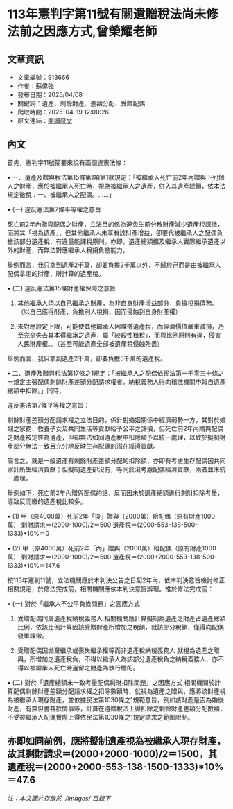 # 113年憲判字第11號有關遺贈稅法尚未修法前之因應方式,曾榮耀老師

## 文章資訊
- 文章編號：913666
- 作者：蘇偉強
- 發布日期：2025/04/08
- 關鍵詞：遺產、剩餘財產、差額分配、受贈配偶
- 爬取時間：2025-04-19 12:00:26
- 原文連結：[閱讀原文](https://real-estate.get.com.tw/Columns/detail.aspx?no=913666)

## 內文
首先，憲判字11號簡要來說有兩個違憲法條：

• 一、遺產及贈與稅法第15條第1項第1款規定：「被繼承人死亡前2年內贈與下列個人之財產，應於被繼承人死亡時，視為被繼承人之遺產，併入其遺產總額，依本法規定徵稅：一、被繼承人之配偶。……」

• (一) 違反憲法第7條平等權之意旨

死亡前2年內贈與配偶之財產，立法目的係為避免生前分散財產減少遺產稅課徵，而將其「視為遺產」，但其他繼承人未享有該財產增益，卻要代被繼承人之配偶負擔該部分遺產稅，有違量能課稅原則。亦即，遺產總額擴及繼承人實際繼承遺產以外的財產，而無法對應繼承人稅捐負擔能力。

舉例而言，我只拿到遺產2千萬，卻要負擔2千萬以外，不歸於己而是由被繼承人配偶拿走的財產，所計算的遺產稅。

• (二) 違反憲法第15條財產權保障之意旨

1. 其他繼承人須以自己繼承之財產，為非自身財產增益部分，負擔稅捐債務。（以自己應得財產，負擔別人稅捐，因而侵蝕到自身財產權）

2. 未對應設定上限，可能使其他繼承人因課徵遺產稅，而經濟價值嚴重減損，乃至完全失去其本得繼承之遺產，屬「絞殺性租稅」，而與比例原則有違，侵害人民財產權。。（甚至可能遺產全部被遺產稅侵蝕殆盡）

舉例而言，我只拿到遺產2千萬，卻要負擔5千萬的遺產稅。

• 二、遺產及贈與稅法第17條之1規定：「被繼承人之配偶依民法第一千零三十條之一規定主張配偶剩餘財產差額分配請求權者，納稅義務人得向稽徵機關申報自遺產總額中扣除。」同時，

違反憲法第7條平等權之意旨：

剩餘財產差額分配請求權之立法目的，係針對婚姻關係中經濟弱勢一方，其對於婚姻之家務、教養子女及共同生活等貢獻給予公平之評價，但死亡前2年內贈與配偶之財產被定性為遺產，但卻無法如同遺產稅中扣除額予以統一處理，以致於擬制財產部分無法一致且充分地反映生存配偶的潛在經濟貢獻。

簡言之，就是一般遺產有剩餘財產差額分配的扣除額，亦即有考慮生存配偶因共同家計所生經濟貢獻；但擬制遺產卻沒有，等同於沒考慮配偶經濟貢獻，兩者並未統一處理。

舉例如下，死亡前2年內贈與配偶的話，反而因未於遺產總額進行剩財扣除考量，導致反而繳的遺產稅比較多。

• (1) 甲（原4000萬）死前2年「後」贈與（2000萬）給配偶（原有財產1000萬） 剩財請求＝(2000-1000)/2＝500 遺產稅＝(2000-553-138-500-1333)*10%＝0

• (2) 甲（原4000萬）死前2年「內」贈與（2000萬）給配偶（原有財產1000萬） 剩財請求＝(2000-1000)/2＝500 遺產稅＝(2000+2000-553-138-500-1333)*10%＝147.6

按113年憲判11號，立法機關應於本判決公告之日起2年內，依本判決意旨檢討修正相關規定，於修法完成前，相關機關應依本判決意旨辦理。惟於修法完成前：

• (一) 對於「繼承人不公平負擔問題」之因應方式

1. 受贈配偶同屬遺產稅納稅義務人 相關機關應計算擬制為遺產之財產占遺產總額比例，依該比例計算因該受贈財產所增加之稅額，就該部分稅額，僅得向配偶發單課徵。

2. 受贈配偶因拋棄繼承或喪失繼承權等而非遺產稅納稅義務人 就視為遺產之贈與，所增加之遺產稅負，不得以繼承人為該部分遺產稅負之納稅義務人，亦不得以被繼承人死亡時遺留之財產為執行標的。

• (二) 對於「遺產總額未一致考量配偶剩財扣除問題」之因應方式 相關機關於計算配偶剩餘財產差額分配請求權之扣除數額時，就視為遺產之贈與，應將該財產視為被繼承人現存財產，並依據民法第1030條之1規範意旨，例如該財產是否為婚後財產，有無但書各款情事等，計算在遺贈稅法上得扣除之剩餘財產差額分配數額，不受被繼承人配偶實際上得依民法第1030條之1規定請求之範圍限制。

亦即如同前例，應將擬制遺產視為被繼承人現存財產，故其剩財請求＝(2000+2000-1000)/2＝1500，其遺產稅＝(2000+2000-553-138-1500-1333)*10%＝47.6
---
*注：本文圖片存放於 ./images/ 目錄下*
